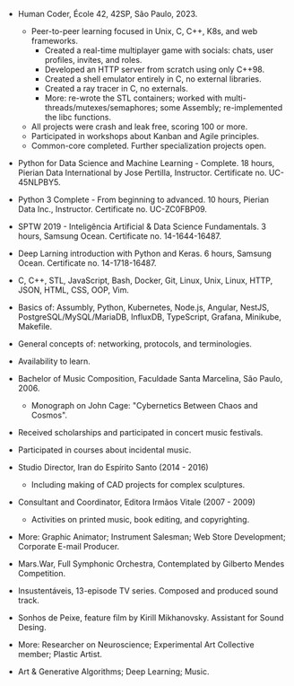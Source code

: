 * Human Coder, École 42, 42SP, São Paulo, 2023.
	* Peer-to-peer learning focused in Unix, C, C++, K8s, and web frameworks.
      * Created a real-time multiplayer game with socials: chats, user profiles, invites, and roles.
      * Developed an HTTP server from scratch using only C++98.
      * Created a shell emulator entirely in C, no external libraries.
	  * Created a ray tracer in C, no externals.
	  * More: re-wrote the STL containers; worked with multi-threads/mutexes/semaphores; some Assembly; re-implemented the libc functions.
	* All projects were crash and leak free, scoring 100 or more.
	* Participated in workshops about Kanban and Agile principles.
	* Common-core completed. Further specialization projects open.

* Python for Data Science and Machine Learning - Complete. 18 hours, Pierian Data International by Jose Pertilla, Instructor. Certificate no. UC-45NLPBY5.
* Python 3 Complete - From beginning to advanced. 10 hours, Pierian Data Inc., Instructor. Certificate no. UC-ZC0FBP09.
* SPTW 2019 - Inteligência Artificial & Data Science Fundamentals. 3 hours, Samsung Ocean. Certificate no. 14-1644-16487.
* Deep Larning introduction with Python and Keras. 6 hours, Samsung Ocean. Certificate no. 14-1718-16487.

* C, C++, STL, JavaScript, Bash, Docker, Git, Linux, Unix, Linux, HTTP, JSON, HTML, CSS, OOP, Vim.
* Basics of: Assumbly, Python, Kubernetes, Node.js, Angular, NestJS, PostgreSQL/MySQL/MariaDB, InfluxDB, TypeScript, Grafana, Minikube, Makefile.
* General concepts of: networking, protocols, and terminologies.
* Availability to learn.

* Bachelor of Music Composition, Faculdade Santa Marcelina, São Paulo, 2006.
    * Monograph on John Cage: "Cybernetics Between Chaos and Cosmos".
* Received scholarships and participated in concert music festivals.
* Participated in courses about incidental music.

* Studio Director, Iran do Espírito Santo (2014 - 2016)
	* Including making of CAD projects for complex sculptures.
* Consultant and Coordinator, Editora Irmãos Vitale (2007 - 2009)
	* Activities on printed music, book editing, and copyrighting.
* More: Graphic Animator; Instrument Salesman; Web Store Development; Corporate E-mail Producer.

* Mars.War, Full Symphonic Orchestra, Contemplated by Gilberto Mendes Competition.
* Insustentáveis, 13-episode TV series. Composed and produced sound track. 
* Sonhos de Peixe, feature film by Kirill Mikhanovsky. Assistant for Sound Desing. 
* More: Researcher on Neuroscience; Experimental Art Collective member; Plastic Artist.

* Art & Generative Algorithms; Deep Learning; Music.
